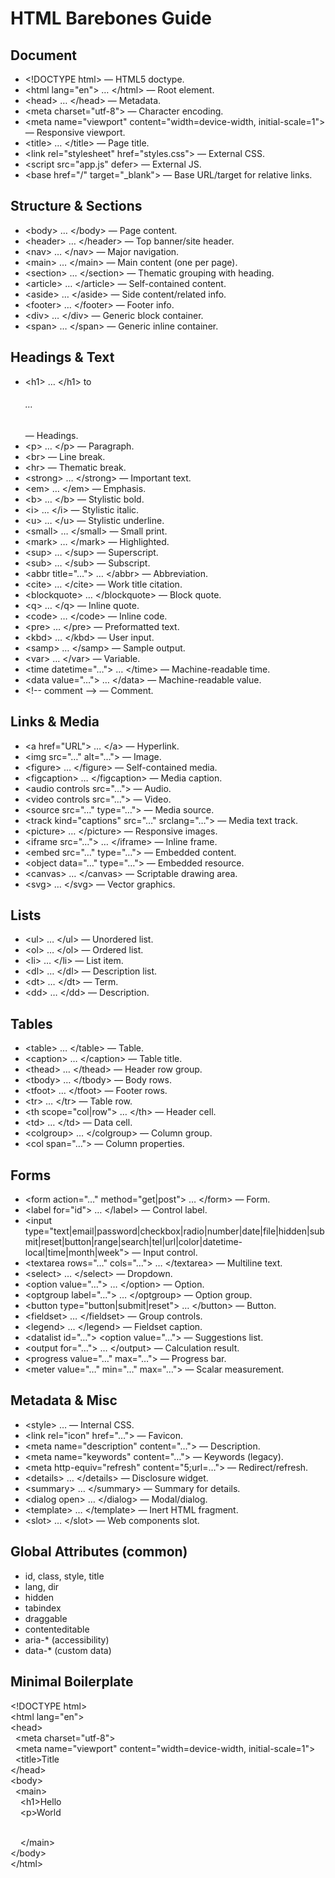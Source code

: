 # HTML Barebones Guide

## Document
- \<!DOCTYPE html> — HTML5 doctype.
- \<html lang="en"> … \</html> — Root element.
- \<head> … \</head> — Metadata.
- \<meta charset="utf-8"> — Character encoding.
- \<meta name="viewport" content="width=device-width, initial-scale=1"> — Responsive viewport.
- \<title> … \</title> — Page title.
- \<link rel="stylesheet" href="styles.css"> — External CSS.
- \<script src="app.js" defer></script> — External JS.
- \<base href="/" target="_blank"> — Base URL/target for relative links.

## Structure & Sections
- \<body> … \</body> — Page content.
- \<header> … \</header> — Top banner/site header.
- \<nav> … \</nav> — Major navigation.
- \<main> … \</main> — Main content (one per page).
- \<section> … \</section> — Thematic grouping with heading.
- \<article> … \</article> — Self-contained content.
- \<aside> … \</aside> — Side content/related info.
- \<footer> … \</footer> — Footer info.
- \<div> … \</div> — Generic block container.
- \<span> … \</span> — Generic inline container.

## Headings & Text
- \<h1> … \</h1> to <h6> … </h6> — Headings.
- \<p> … \</p> — Paragraph.
- \<br> — Line break.
- \<hr> — Thematic break.
- \<strong> … \</strong> — Important text.
- \<em> … \</em> — Emphasis.
- \<b> … \</b> — Stylistic bold.
- \<i> … \</i> — Stylistic italic.
- \<u> … \</u> — Stylistic underline.
- \<small> … \</small> — Small print.
- \<mark> … \</mark> — Highlighted.
- \<sup> … \</sup> — Superscript.
- \<sub> … \</sub> — Subscript.
- \<abbr title="…"> … \</abbr> — Abbreviation.
- \<cite> … \</cite> — Work title citation.
- \<blockquote> … \</blockquote> — Block quote.
- \<q> … \</q> — Inline quote.
- \<code> … \</code> — Inline code.
- \<pre> … \</pre> — Preformatted text.
- \<kbd> … \</kbd> — User input.
- \<samp> … \</samp> — Sample output.
- \<var> … \</var> — Variable.
- \<time datetime="…"> … \</time> — Machine-readable time.
- \<data value="…"> … \</data> — Machine-readable value.
- \<!-- comment --> — Comment.

## Links & Media
- \<a href="URL"> … \</a> — Hyperlink.
- \<img src="…" alt="…"> — Image.
- \<figure> … \</figure> — Self-contained media.
- \<figcaption> … \</figcaption> — Media caption.
- \<audio controls src="…"> — Audio.
- \<video controls src="…"> — Video.
- \<source src="…" type="…"> — Media source.
- \<track kind="captions" src="…" srclang="…"> — Media text track.
- \<picture> … \</picture> — Responsive images.
- \<iframe src="…"> … \</iframe> — Inline frame.
- \<embed src="…" type="…"> — Embedded content.
- \<object data="…" type="…"> — Embedded resource.
- \<canvas> … \</canvas> — Scriptable drawing area.
- \<svg> … \</svg> — Vector graphics.

## Lists
- \<ul> … \</ul> — Unordered list.
- \<ol> … \</ol> — Ordered list.
- \<li> … \</li> — List item.
- \<dl> … \</dl> — Description list.
- \<dt> … \</dt> — Term.
- \<dd> … \</dd> — Description.

## Tables
- \<table> … \</table> — Table.
- \<caption> … \</caption> — Table title.
- \<thead> … \</thead> — Header row group.
- \<tbody> … \</tbody> — Body rows.
- \<tfoot> … \</tfoot> — Footer rows.
- \<tr> … \</tr> — Table row.
- \<th scope="col|row"> … \</th> — Header cell.
- \<td> … \</td> — Data cell.
- \<colgroup> … \</colgroup> — Column group.
- \<col span="…"> — Column properties.

## Forms
- \<form action="…" method="get|post"> … \</form> — Form.
- \<label for="id"> … \</label> — Control label.
- \<input type="text|email|password|checkbox|radio|number|date|file|hidden|submit|reset|button|range|search|tel|url|color|datetime-local|time|month|week"> — Input control.
- \<textarea rows="…" cols="…"> … \</textarea> — Multiline text.
- \<select> … \</select> — Dropdown.
- \<option value="…"> … \</option> — Option.
- \<optgroup label="…"> … \</optgroup> — Option group.
- \<button type="button|submit|reset"> … \</button> — Button.
- \<fieldset> … \</fieldset> — Group controls.
- \<legend> … \</legend> — Fieldset caption.
- \<datalist id="…"> \<option value="…"> — Suggestions list.
- \<output for="…"> … \</output> — Calculation result.
- \<progress value="…" max="…"> — Progress bar.
- \<meter value="…" min="…" max="…"> — Scalar measurement.

## Metadata & Misc
- \<style> … </style> — Internal CSS.
- \<link rel="icon" href="…"> — Favicon.
- \<meta name="description" content="…"> — Description.
- \<meta name="keywords" content="…"> — Keywords (legacy).
- \<meta http-equiv="refresh" content="5;url=…"> — Redirect/refresh.
- \<details> … \</details> — Disclosure widget.
- \<summary> … \</summary> — Summary for details.
- \<dialog open> … \</dialog> — Modal/dialog.
- \<template> … \</template> — Inert HTML fragment.
- \<slot> … \</slot> — Web components slot.

## Global Attributes (common)
- id, class, style, title
- lang, dir
- hidden
- tabindex
- draggable
- contenteditable
- aria-* (accessibility)
- data-* (custom data)

## Minimal Boilerplate
\<!DOCTYPE html><br />
\<html lang="en"><br />
\<head><br />
&nbsp;&nbsp;\<meta charset="utf-8"><br />
&nbsp;&nbsp;\<meta name="viewport" content="width=device-width, initial-scale=1"><br />
&nbsp;&nbsp;\<title>Title</title><br />
\</head><br />
\<body><br />
&nbsp;&nbsp;\<main><br />
&nbsp;&nbsp;&nbsp;&nbsp;\<h1>Hello</h1><br />
&nbsp;&nbsp;&nbsp;&nbsp;\<p>World</p><br />
&nbsp;&nbsp;&nbsp;&nbsp;\</main><br />
\</body><br />
\</html>
